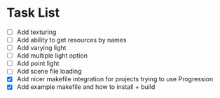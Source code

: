 # Task List
- [ ] Add texturing
- [ ] Add ability to get resources by names
- [ ] Add varying light
- [ ] Add multiple light option
- [ ] Add point light
- [ ] Add scene file loading
- [x] Add nicer makefile integration for projects trying to use Progression
- [x] Add example makefile and how to install + build
